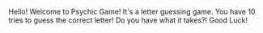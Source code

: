 Hello! Welcome to Psychic Game! It's a letter guessing game. 
You have 10 tries to guess the correct letter! Do you have what it takes?! 
Good Luck!
